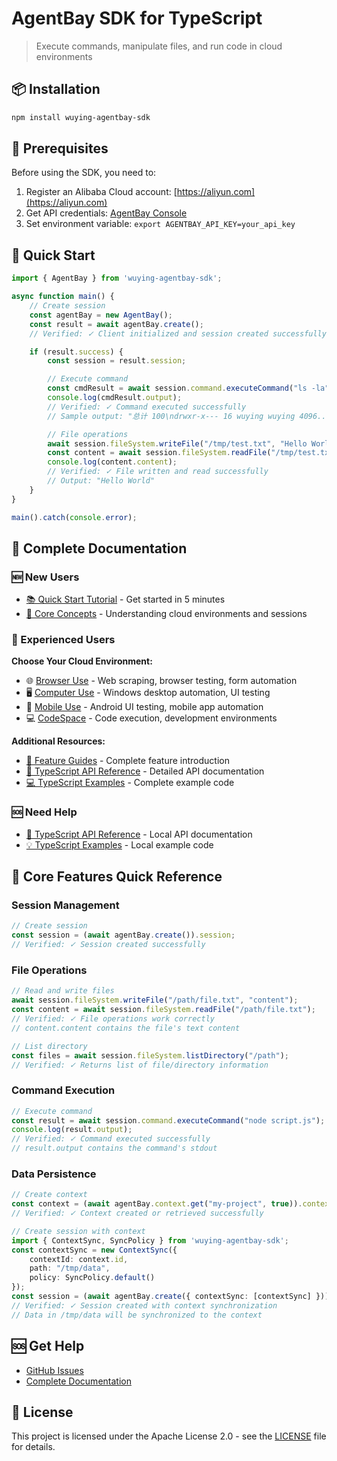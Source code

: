 # AgentBay SDK for TypeScript

> Execute commands, manipulate files, and run code in cloud environments

## 📦 Installation

```bash
npm install wuying-agentbay-sdk
```

## 🚀 Prerequisites

Before using the SDK, you need to:

1. Register an Alibaba Cloud account: [https://aliyun.com](https://aliyun.com)
2. Get API credentials: [AgentBay Console](https://agentbay.console.aliyun.com/service-management)
3. Set environment variable: `export AGENTBAY_API_KEY=your_api_key`

## 🚀 Quick Start
```typescript
import { AgentBay } from 'wuying-agentbay-sdk';

async function main() {
    // Create session
    const agentBay = new AgentBay();
    const result = await agentBay.create();
    // Verified: ✓ Client initialized and session created successfully

    if (result.success) {
        const session = result.session;

        // Execute command
        const cmdResult = await session.command.executeCommand("ls -la");
        console.log(cmdResult.output);
        // Verified: ✓ Command executed successfully
        // Sample output: "总计 100\ndrwxr-x--- 16 wuying wuying 4096..."

        // File operations
        await session.fileSystem.writeFile("/tmp/test.txt", "Hello World");
        const content = await session.fileSystem.readFile("/tmp/test.txt");
        console.log(content.content);
        // Verified: ✓ File written and read successfully
        // Output: "Hello World"
    }
}

main().catch(console.error);
```

## 📖 Complete Documentation

### 🆕 New Users
- [📚 Quick Start Tutorial](https://github.com/aliyun/wuying-agentbay-sdk/tree/main/docs/quickstart/README.md) - Get started in 5 minutes
- [🎯 Core Concepts](https://github.com/aliyun/wuying-agentbay-sdk/tree/main/docs/quickstart/basic-concepts.md) - Understanding cloud environments and sessions

### 🚀 Experienced Users
**Choose Your Cloud Environment:**
- 🌐 [Browser Use](https://github.com/aliyun/wuying-agentbay-sdk/tree/main/docs/guides/browser-use/README.md) - Web scraping, browser testing, form automation
- 🖥️ [Computer Use](https://github.com/aliyun/wuying-agentbay-sdk/tree/main/docs/guides/computer-use/README.md) - Windows desktop automation, UI testing
- 📱 [Mobile Use](https://github.com/aliyun/wuying-agentbay-sdk/tree/main/docs/guides/mobile-use/README.md) - Android UI testing, mobile app automation
- 💻 [CodeSpace](https://github.com/aliyun/wuying-agentbay-sdk/tree/main/docs/guides/codespace/README.md) - Code execution, development environments

**Additional Resources:**
- [📖 Feature Guides](https://github.com/aliyun/wuying-agentbay-sdk/tree/main/docs/guides/README.md) - Complete feature introduction
- [🔧 TypeScript API Reference](docs/api/README.md) - Detailed API documentation
- [💻 TypeScript Examples](docs/examples/README.md) - Complete example code

### 🆘 Need Help
- [🔧 TypeScript API Reference](docs/api/README.md) - Local API documentation
- [💡 TypeScript Examples](docs/examples/README.md) - Local example code

## 🔧 Core Features Quick Reference

### Session Management
```typescript
// Create session
const session = (await agentBay.create()).session;
// Verified: ✓ Session created successfully
```

### File Operations
```typescript
// Read and write files
await session.fileSystem.writeFile("/path/file.txt", "content");
const content = await session.fileSystem.readFile("/path/file.txt");
// Verified: ✓ File operations work correctly
// content.content contains the file's text content

// List directory
const files = await session.fileSystem.listDirectory("/path");
// Verified: ✓ Returns list of file/directory information
```

### Command Execution
```typescript
// Execute command
const result = await session.command.executeCommand("node script.js");
console.log(result.output);
// Verified: ✓ Command executed successfully
// result.output contains the command's stdout
```

### Data Persistence
```typescript
// Create context
const context = (await agentBay.context.get("my-project", true)).context;
// Verified: ✓ Context created or retrieved successfully

// Create session with context
import { ContextSync, SyncPolicy } from 'wuying-agentbay-sdk';
const contextSync = new ContextSync({
    contextId: context.id,
    path: "/tmp/data",
    policy: SyncPolicy.default()
});
const session = (await agentBay.create({ contextSync: [contextSync] })).session;
// Verified: ✓ Session created with context synchronization
// Data in /tmp/data will be synchronized to the context
```

## 🆘 Get Help

- [GitHub Issues](https://github.com/aliyun/wuying-agentbay-sdk/issues)
- [Complete Documentation](https://github.com/aliyun/wuying-agentbay-sdk/tree/main/docs/README.md)

## 📄 License

This project is licensed under the Apache License 2.0 - see the [LICENSE](../LICENSE) file for details.